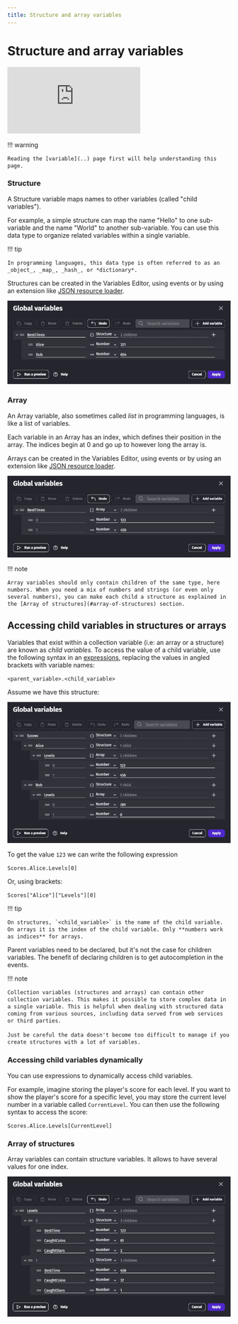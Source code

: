 ```yaml
---
title: Structure and array variables
---
```

# Structure and array variables

<div class="video-container">
  <iframe src="https://www.youtube.com/embed/irG4e2HoaEw" frameborder="0" allowfullscreen></iframe>
</div>

!!! warning

    Reading the [variable](..) page first will help understanding this page.

### Structure

A Structure variable maps names to other variables (called "child variables").

For example, a simple structure can map the name "Hello" to one sub-variable and the name "World" to another sub-variable.
You can use this data type to organize related variables within a single variable.

!!! tip

    In programming languages, this data type is often referred to as an _object_, _map_, _hash_, or *dictionary*.

Structures can be created in the Variables Editor, using events or by using an extension like [JSON resource loader](../../../extensions/jsonresource-loader/).

![](structure-variable.png)

### Array

An Array variable, also sometimes called _list_ in programming languages, is like a list of variables.

Each variable in an Array has an index, which defines their position in the array.
The indices begin at 0 and go up to however long the array is.

Arrays can be created in the Variables Editor, using events or by using an extension like [JSON resource loader](../../../extensions/jsonresource-loader/).

![](array-variable.png)

!!! note

    Array variables should only contain children of the same type, here numbers. When you need a mix of numbers and strings (or even only several numbers), you can make each child a structure as explained in the [Array of structures](#array-of-structures) section.

## Accessing child variables in structures or arrays

Variables that exist within a collection variable (i.e: an array or a structure) are known as _child variables_.
To access the value of a child variable, use the following syntax in an [expressions](/gdevelop5/all-features/expressions), replacing the values in angled brackets with variable names:

```
<parent_variable>.<child_variable>
```
Assume we have this structure:

![](structure-of-arrays.png)

To get the value `123` we can write the following expression

```
Scores.Alice.Levels[0]
```

Or, using brackets:

```
Scores["Alice"]["Levels"][0]
```

!!! tip

    On structures, `<child_variable>` is the name of the child variable. On arrays it is the index of the child variable. Only **numbers work as indices** for arrays.

Parent variables need to be declared, but it's not the case for children variables. The benefit of declaring children is to get autocompletion in the events.

!!! note

    Collection variables (structures and arrays) can contain other collection variables. This makes it possible to store complex data in a single variable. This is helpful when dealing with structured data coming from various sources, including data served from web services or third parties.

    Just be careful the data doesn't become too difficult to manage if you create structures with a lot of variables.

### Accessing child variables dynamically

You can use expressions to dynamically access child variables.

For example, imagine storing the player's score for each level. If you want to show the player's score for a specific level, you may store the current level number in a variable called `CurrentLevel`. You can then use the following syntax to access the score:

```
Scores.Alice.Levels[CurrentLevel]
```

### Array of structures

Array variables can contain structure variables. It allows to have several values for one index.

![](array-of-structures.png)

